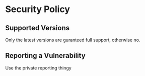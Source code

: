 # Security Policy

## Supported Versions

Only the latest versions are guranteed full support, otherwise no.

## Reporting a Vulnerability

Use the private reporting thingy
